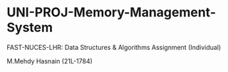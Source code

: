 # UNI-PROJ-Memory-Management-System
FAST-NUCES-LHR: Data Structures &amp; Algorithms Assignment (Individual)

M.Mehdy Hasnain (21L-1784)

